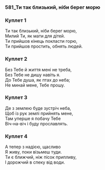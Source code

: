 ### 581_Ти так близький, ніби берег морю
### Куплет 1
Ти так близький, ніби берег морю, <br/>Милий Ти, як мати для дітей. <br/>Ти прийшов кінець покласти горю, <br/>Ти прийшов простить, обнять людей.
### Куплет 2
Без Тебе й життя мені не треба, <br/>Без Тебе не дишу навіть я. <br/>До Тебе душа, як птах до неба; <br/>Не минай мене, Тебе прошу.
### Куплет 3
Де з землею буде зустріч неба, <br/>Щоб із рук землі прийнять мене, <br/>Там уперше я побачу Тебе <br/>Віч-на-віч і буду прославлять.
### Куплет 4
А тепер з надією, щасливо <br/>Я живу, поки візьмеш туди.<br/>Ти є ближчий, ніж пісок припливу, <br/>І дорожчий в спеку від води.
